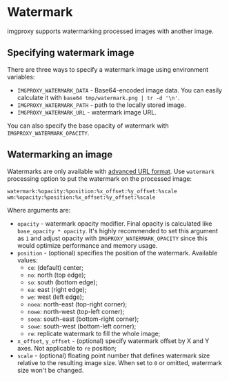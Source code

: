 # Watermark

imgproxy supports watermarking processed images with another image.

## Specifying watermark image

There are three ways to specify a watermark image using environment variables:

* `IMGPROXY_WATERMARK_DATA` - Base64-encoded image data. You can easily calculate it with `base64 tmp/watermark.png | tr -d '\n'`.
* `IMGPROXY_WATERMARK_PATH` - path to the locally stored image.
* `IMGPROXY_WATERMARK_URL` - watermark image URL.

You can also specify the base opacity of watermark with `IMGPROXY_WATERMARK_OPACITY`.

## Watermarking an image

Watermarks are only available with [advanced URL format](generating_the_url_advanced.md). Use `watermark` processing option to put the watermark on the processed image:

```
watermark:%opacity:%position:%x_offset:%y_offset:%scale
wm:%opacity:%position:%x_offset:%y_offset:%scale
```

Where arguments are:

* `opacity` - watermark opacity modifier. Final opacity is calculated like `base_opacity * opacity`. It's highly recommended to set this argument as `1` and adjust opacity with `IMGPROXY_WATERMARK_OPACITY` since this would optimize performance and memory usage.
* `position` - (optional) specifies the position of the watermark. Available values:
  * `ce`: (default) center;
  * `no`: north (top edge);
  * `so`: south (bottom edge);
  * `ea`: east (right edge);
  * `we`: west (left edge);
  * `noea`: north-east (top-right corner);
  * `nowe`: north-west (top-left corner);
  * `soea`: south-east (bottom-right corner);
  * `sowe`: south-west (bottom-left corner);
  * `re`: replicate watermark to fill the whole image;
* `x_offset`, `y_offset` - (optional) specify watermark offset by X and Y axes. Not applicable to `re` position;
* `scale` - (optional) floating point number that defines watermark size relative to the resulting image size. When set to `0` or omitted, watermark size won't be changed.
